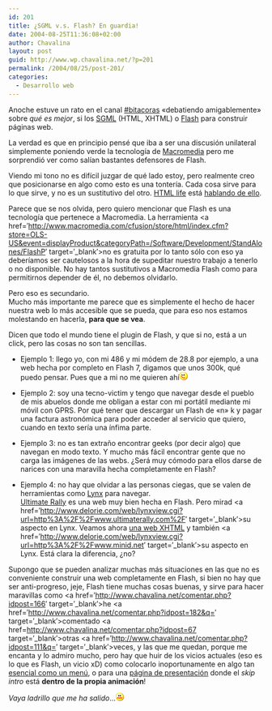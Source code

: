 ```yaml
---
id: 201
title: ¿SGML v.s. Flash? En guardia!
date: 2004-08-25T11:36:08+02:00
author: Chavalina
layout: post
guid: http://www.wp.chavalina.net/?p=201
permalink: /2004/08/25/post-201/
categories:
  - Desarrollo web
---
```

Anoche estuve un rato en el canal <a href=&prime;http://www.bitacoras.com/chat/&prime; target=&prime;_blank&prime;>#bitacoras</a> «debatiendo amigablemente» sobre _qué es mejor_, si los <a href=&prime;http://en.wikipedia.org/wiki/SGML&prime; target=&prime;_blank&prime;>SGML</a> (HTML, XHTML) o <a href=http://www.macromedia.com/software/flash/&prime; target=&prime;_blank&prime;>Flash</a> para construir páginas web.

La verdad es que en principio pensé que iba a ser una discusión unilateral simplemente poniendo verde la tecnología de <a href=&prime;http://www.macromedia.com/&prime; target=&prime;_blank&prime;>Macromedia</a> pero me sorprendió ver como salían bastantes defensores de Flash. 

Viendo mi tono no es difícil juzgar de qué lado estoy, pero realmente creo que posicionarse en algo como esto es una tontería. Cada cosa sirve para lo que sirve, y no es un sustitutivo del otro. <a href=&prime;http://www.htmllife.com/&prime; target=&prime;_blank&prime;>HTML life</a> está <a href=&prime;http://www.htmllife.com/archivos/flash\_no\_es\_un\_medio\_alternativo/&prime; target=&prime;\_blank&prime;>hablando de ello</a>.

Parece que se nos olvida, pero quiero mencionar que Flash es una tecnología que pertenece a Macromedia. La herramienta <a href=&prime;http://www.macromedia.com/cfusion/store/html/index.cfm?store=OLS-US&event=displayProduct&categoryPath=/Software/Development/StandAlones/FlashP&prime; target=&prime;_blank&prime;>no es gratuita</a> por lo tanto sólo con eso ya deberíamos ser cautelosos a la hora de supeditar nuestro trabajo a tenerlo o no disponible. No hay tantos sustitutivos a Macromedia Flash como para permitirnos depender de él, no debemos olvidarlo.

Pero eso es secundario.  
Mucho más importante me parece que es simplemente el hecho de hacer nuestra web lo más accesible que se pueda, que para eso nos estamos molestando en hacerla, **para que se vea**.

Dicen que todo el mundo tiene el plugin de Flash, y que si no, está a un click, pero las cosas no son tan sencillas.

  * Ejemplo 1: llego yo, con mi 486 y mi módem de 28.8 por ejemplo, a una web hecha por completo en Flash 7, digamos que unos 300k, qué puedo pensar. Pues que a mi no me quieren ahí![emo](/imagenes/emoticonos/guino.gif) 


  * Ejemplo 2: soy una tecno-victim y tengo que navegar desde el pueblo de mis abuelos donde me obligan a estar con mi portátil mediante mi móvil con GPRS. Por qué tener que descargar un Flash de «n» k y pagar una factura astronómica para poder acceder al servicio que quiero, cuando en texto sería una ínfima parte.


  * Ejemplo 3: no es tan extraño encontrar geeks (por decir algo) que navegan en modo texto. Y mucho más fácil encontrar gente que no carga las imágenes de las webs. ¿Será muy cómodo para ellos darse de narices con una maravilla hecha completamente en Flash?


  * Ejemplo 4: no hay que olvidar a las personas ciegas, que se valen de herramientas como <a href=&prime;http://lynx.browser.org/&prime; target=&prime;_blank&prime;>Lynx</a> para navegar.  
    <a href=&prime;http://www.ultimaterally.com/&prime; target=&prime;_blank&prime;>Ultimate Rally</a> es una web muy bien hecha en Flash. Pero mirad <a href=&prime;http://www.delorie.com/web/lynxview.cgi?url=http%3A%2F%2Fwww.ultimaterally.com%2F&prime; target=&prime;_blank&prime;>su aspecto en Lynx</a>. Veamos ahora <a href=&prime;http://www.minid.net/&prime; target=&prime;_blank&prime;>una web XHTML</a> y también <a href=&prime;http://www.delorie.com/web/lynxview.cgi?url=http%3A%2F%2Fwww.minid.net&prime; target=&prime;_blank&prime;>su aspecto en Lynx</a>. Está clara la diferencia, ¿no?

Supongo que se pueden analizar muchas más situaciones en las que no es conveniente construir una web completamente en Flash, si bien no hay que ser anti-progreso, jeje, Flash tiene muchas cosas buenas, y sirve para hacer maravillas como <a href=&prime;http://www.chavalina.net/comentar.php?idpost=166&prime; target=&prime;_blank&prime;>he</a> <a href=&prime;http://www.chavalina.net/comentar.php?idpost=182&q=&prime; target=&prime;_blank&prime;>comentado</a> <a href=http://www.chavalina.net/comentar.php?idpost=67 target=&prime;_blank&prime;>otras</a> <a href=&prime;http://www.chavalina.net/comentar.php?idpost=111&q=&prime; target=&prime;_blank&prime;>veces</a>, y las que me quedan, porque me encanta y lo admiro mucho, pero hay que huir de los vicios actuales (eso es lo que es Flash, un vicio xD) como colocarlo inoportunamente en algo tan <a href=&prime;http://usalo.blogspot.com/2004/07/despligate-men.html&prime; target=&prime;_blank&prime;>esencial como un menú</a>, o para una <a href=&prime;http://usalo.blogspot.com/2004/07/para-qu-sirve-una-pgina-intermedia.html&prime; target=&prime;_blank&prime;>página de presentación</a> donde el _skip intro_ está **dentro de la propia animación**!

_Vaya ladrillo que me ha salido_…![emo](/imagenes/emoticonos/asqueado.gif)